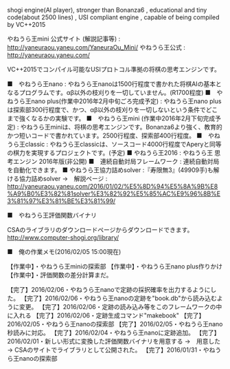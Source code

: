 shogi engine(AI player), stronger than Bonanza6 , educational and tiny code(about 2500 lines) , USI compliant engine , capable of being compiled by VC++2015

やねうら王mini 公式サイト (解説記事等) : http://yaneuraou.yaneu.com/YaneuraOu_Mini/
やねうら王公式 : http://yaneuraou.yaneu.com/

VC++2015でコンパイル可能なUSIプロトコル準拠の将棋の思考エンジンです。

■　やねうら王nano    : やねうら王nanoは1500行程度で書かれた将棋AIの基本となるプログラムです。αβ以外の枝刈りを一切していません。(R1700程度)
■　やねうら王nano plus(作業中2016年2月中旬ごろ完成予定) : やねうら王nano plusは探索部300行程度で、かつ、αβ以外の枝刈りを一切しないという条件でどこまで強くなるかの実験です。
■　やねうら王mini (作業中2016年2月下旬完成予定) : やねうら王miniは、将棋の思考エンジンです。Bonanza6より強く、教育的かつ短いコードで書かれています。2500行程度、探索部400行程度。
■　やねうら王classic : やねうら王classicは、ソースコード4000行程度でAperyと同等の棋力を実現するプロジェクトです。(予定)
■  やねうら王2016    : やねうら王 思考エンジン 2016年版(非公開)
■　連続自動対局フレームワーク : 連続自動対局を自動化できます。
■  やねうら王協力詰めsolver :『寿限無3』(49909手)も解ける協力詰めsolver →　解説ページ : http://yaneuraou.yaneu.com/2016/01/02/%E5%8D%94%E5%8A%9B%E8%A9%B0%E3%82%81solver%E3%82%92%E5%85%AC%E9%96%8B%E3%81%97%E3%81%BE%E3%81%99/

■　やねうら王評価関数バイナリ

CSAのライブラリのダウンロードページからダウンロードできます。
http://www.computer-shogi.org/library/

■　俺の作業メモ(2016/02/05 15:00現在)

【作業中】・やねうら王miniの探索部
【作業中】・やねうら王nano plus作りかけ
【作業中】・評価関数の差分計算まだ。

【完了】2016/02/06・やねうら王nanoで定跡の採択確率を出力するようにした。
【完了】2016/02/06・やねうら王nanoの定跡を"book.db"から読み込むように変更。
【完了】2016/02/06・定跡の読み込み等をこのフレームワークの中に入れる
【完了】2016/02/06・定跡生成コマンド"makebook"
【完了】2016/02/05・やねうら王nanoの探索部
【完了】2016/02/05・やねうら王nano秒読みに対応。
【完了】2016/02/04・やねうら王nanoに定跡追加。
【完了】2016/02/01・新しい形式に変換した評価関数バイナリを用意する →　用意した → CSAのサイトでライブラリとして公開された。
【完了】2016/01/31・やねうら王nanoの探索部
